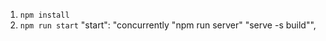 1. `npm install`
2. `npm run start`
    "start": "concurrently \"npm run server\" \"serve -s build\"",
